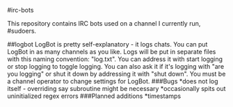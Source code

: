 #irc-bots


This repository contains IRC bots used on a channel I currently run, #sudoers.  

##logbot
LogBot is pretty self-explanatory - it logs chats. You can put LogBot in as many channels as you like. Logs will be put in separate files with this naming convention: "log<channel>.txt". You can address it with start logging or stop logging to toggle logging. You can also ask it if it's logging with "are you logging" or shut it down by addressing it with "shut down". You must be a channel operator to change settings for LogBot.
###Bugs
*does not log itself - overriding say subroutine might be necessary
*occasionally spits out uninitialized regex errors
###Planned additions
*timestamps
